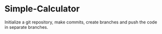 # Simple-Calculator
Initialize a git repository, make commits, create branches and push the code in separate branches.
